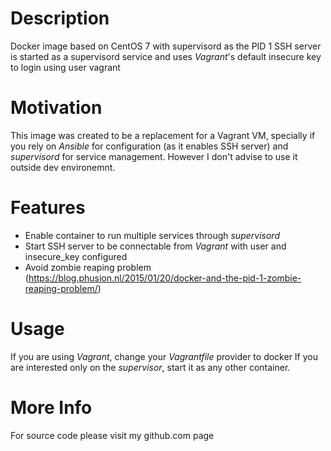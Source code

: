 # Description
Docker image based on CentOS 7 with supervisord as the PID 1 
SSH server is started as a supervisord service and uses *Vagrant*'s default insecure key to login using user vagrant

# Motivation
This image was created to be a replacement for a Vagrant VM, specially if you rely on *Ansible* for configuration (as it enables SSH server) and *supervisord* for service management. However I don't advise to use it outside dev environemnt.

# Features
- Enable container to run multiple services through *supervisord*
- Start SSH server to be connectable from *Vagrant* with user and insecure_key configured
- Avoid zombie reaping problem (https://blog.phusion.nl/2015/01/20/docker-and-the-pid-1-zombie-reaping-problem/)

# Usage
If you are using *Vagrant*, change your *Vagrantfile* provider to docker
If you are interested only on the *supervisor*, start it as any other container.

# More Info
For source code please visit my github.com page

